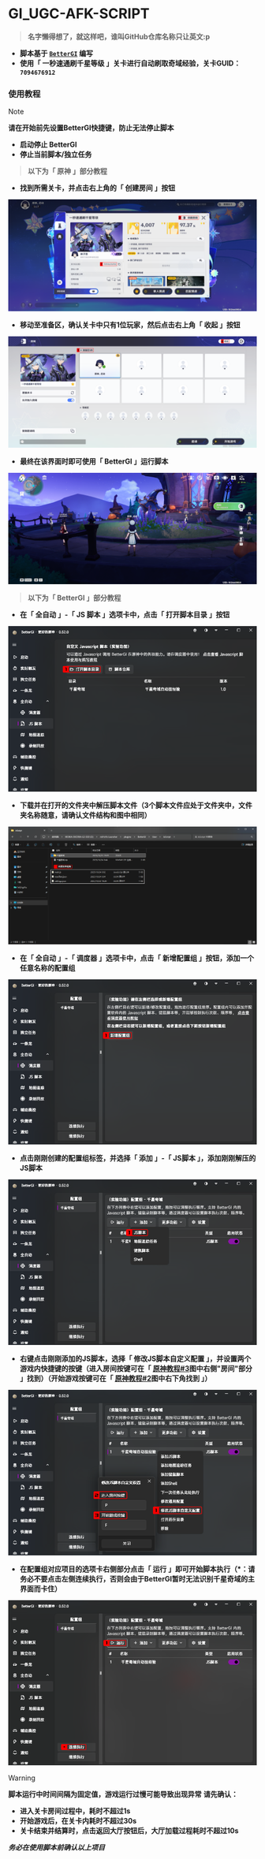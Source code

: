 # __GI_UGC-AFK-SCRIPT__

> __名字懒得想了，就这样吧，谁叫GitHub仓库名称只让英文:p__

- __脚本基于 [`BetterGI`](https://github.com/babalae/better-genshin-impact) 编写__
- __使用「 一秒速通刷千星等级 」关卡进行自动刷取奇域经验，关卡GUID：`7094676912`__

### __使用教程__

> [!NOTE]
> __请在开始前先设置BetterGI快捷键，防止无法停止脚本__
> - __启动停止 BetterGI__
> - __停止当前脚本/独立任务__

> __以下为「 原神 」部分教程__

<a id="img1"></a>
  
- __找到所需关卡，并点击右上角的「 创建房间 」按钮__

![](https://raw.githubusercontent.com/FeiLingshu/GI_UGC-AFK-SCRIPT/refs/heads/resources/1.png)

<a id="img2"></a>

- __移动至准备区，确认关卡中只有1位玩家，然后点击右上角「 收起 」按钮__

![](https://raw.githubusercontent.com/FeiLingshu/GI_UGC-AFK-SCRIPT/refs/heads/resources/2.png)

<a id="img3"></a>

- __最终在该界面时即可使用「 BetterGI 」运行脚本__

![](https://raw.githubusercontent.com/FeiLingshu/GI_UGC-AFK-SCRIPT/refs/heads/resources/3.png)

> __以下为「 BetterGI 」部分教程__

- __在「 全自动 」-「 JS 脚本 」选项卡中，点击「 打开脚本目录 」按钮__

![](https://raw.githubusercontent.com/FeiLingshu/GI_UGC-AFK-SCRIPT/refs/heads/resources/4.png)

- __下载并在打开的文件夹中解压脚本文件（3个脚本文件应处于文件夹中，文件夹名称随意，请确认文件结构和图中相同）__

![](https://raw.githubusercontent.com/FeiLingshu/GI_UGC-AFK-SCRIPT/refs/heads/resources/5.png)

- __在「 全自动 」-「 调度器 」选项卡中，点击「 新增配置组 」按钮，添加一个任意名称的配置组__

![](https://raw.githubusercontent.com/FeiLingshu/GI_UGC-AFK-SCRIPT/refs/heads/resources/6.png)

- __点击刚刚创建的配置组标签，并选择「 添加 」-「 JS脚本 」，添加刚刚解压的JS脚本__

![](https://raw.githubusercontent.com/FeiLingshu/GI_UGC-AFK-SCRIPT/refs/heads/resources/7.png)

- __右键点击刚刚添加的JS脚本，选择「 修改JS脚本自定义配置 」，并设置两个游戏内快捷键的按键（进入房间按键可在「 [原神教程#3](#img3)图中右侧"房间"部分 」找到）（开始游戏按键可在「 [原神教程#2](#img2)图中右下角找到 」）__

![](https://raw.githubusercontent.com/FeiLingshu/GI_UGC-AFK-SCRIPT/refs/heads/resources/X.png)

- __在配置组对应项目的选项卡右侧部分点击「 运行 」即可开始脚本执行（*：请务必不要点击左侧连续执行，否则会由于BetterGI暂时无法识别千星奇域的主界面而卡住）__

![](https://raw.githubusercontent.com/FeiLingshu/GI_UGC-AFK-SCRIPT/refs/heads/resources/8.png)

> [!WARNING]
> __脚本运行中时间间隔为固定值，游戏运行过慢可能导致出现异常__
> __请先确认：__
> - __进入关卡房间过程中，耗时不超过1s__
> - __开始游戏后，在关卡内耗时不超过30s__
> - __关卡结束并结算时，点击返回大厅按钮后，大厅加载过程耗时不超过10s__
>
> ___务必在使用脚本前确认以上项目___
